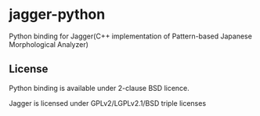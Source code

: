 # jagger-python
Python binding for Jagger(C++ implementation of Pattern-based Japanese Morphological Analyzer)

## License

Python binding is available under 2-clause BSD licence.

Jagger is licensed under GPLv2/LGPLv2.1/BSD triple licenses
